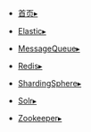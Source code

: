 - [首页▸](/)

- [Elastic▸](/middleware/Elastic.md)<br>

- [MessageQueue▸](/middleware/MessageQueue.md)<br>

- [Redis▸](/middleware/Redis.md)<br>

- [ShardingSphere▸](/middleware/ShardingSphere.md)<br>

- [Solr▸](/middleware/Solr.md)<br>

- [Zookeeper▸](/middleware/Zookeeper.md)<br>